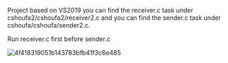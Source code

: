 Project based on VS2019
you can find the receiver.c task under cshoufa2/cshoufa2/receiver2.c 
and you can find the sender.c task under cshoufa/cshoufa/sender2.c.


Run receiver.c first before sender.c


![4f418319051b143783bfb41f3c6e485](https://github.com/KangHongZhao/VitalChallenge/assets/42948138/26f88bae-2321-445d-89fc-243ea9b87f47)
